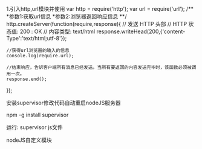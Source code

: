 1.引入http,url模块并使用
var http = require('http');
var url = require('url');
/**
  *参数1:获取url信息
  *参数2:浏览器返回响应信息
**/
http.createServer(function(require,response){
    // 发送 HTTP 头部
	// HTTP 状态值: 200 : OK
	// 内容类型: text/html
    response.writeHead(200,{'content-Type':'text/html;utf-8'});

    //获得url浏览器的输入的信息
    console.log(require.url);

    //结束响应，告诉客户端所有消息已经发送。当所有要返回的内容发送完毕时，该函数必须被调用一次。
    response.end();
});

安装supervisor修改代码自动重启nodeJS服务器

npm -g install supervisor

运行:
supervisor js文件

nodeJS自定义模块





